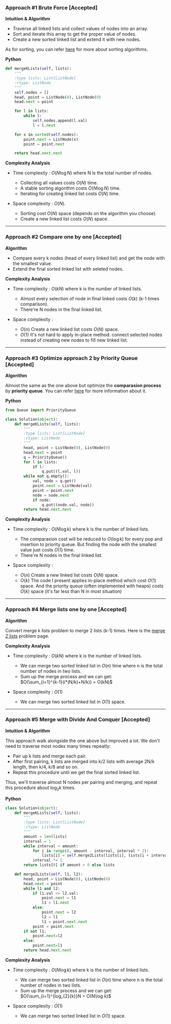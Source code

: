 ### Approach #1 Brute Force [Accepted]

**Intuition & Algorithm**

- Traverse all linked lists and collect values of nodes into an array.
- Sort and iterate this array to get the proper value of nodes.
- Create a new sorted linked list and extend it with new nodes.

As for sorting, you can refer [here](https://www.cs.cmu.edu/~adamchik/15-121/lectures/Sorting%20Algorithms/sorting.html) for more about sorting algorithms.

**Python**

```python
def mergeKLists(self, lists):
    """
    :type lists: List[ListNode]
    :rtype: ListNode
    """
    self.nodes = []
    head, point = ListNode(0), ListNode(0)
    head.next = point

    for l in lists:
        while l:
            self.nodes.append(l.val)
            l = l.next

    for x in sorted(self.nodes):
        point.next = ListNode(x)
        point = point.next

    return head.next.next
```

**Complexity Analysis**

- Time complexity : $O(N\log N)$ where N is the total number of nodes.
  - Collecting all values costs $O(N)$ time.
  - A stable sorting algorithm costs $O(N\log N)$ time.
  - Iterating for creating linked list costs $O(N)$ time.


- Space complexity : $O(N)$.
  - Sorting cost $O(N)$ space (depends on the algorithm you choose).
  - Create a new linked list costs $O(N)$ space.

--------------------------------------------------------------------------------

### Approach #2 Compare one by one [Accepted]

**Algorithm**

- Compare every k nodes (head of every linked list) and get the node with the smallest value.
- Extend the final sorted linked list with seleted nodes.

**Complexity Analysis**

- Time complexity : $O(kN)$ where k is the number of linked lists.
  - Almost every selection of node in final linked costs $O(k)$ (k-1 times comparison).
  - There're N nodes in the final linked list.


- Space complexity :
  - $O(n)$ Create a new linked list costs $O(N)$ space.
  - $O(1)$ It's not hard to apply in-place method: connect selected nodes instead of creating new nodes to fill new linked list.

--------------------------------------------------------------------------------

### Approach #3 Optimize approach 2 by Priority Queue [Accepted]

**Algorithm**

Almost the same as the one above but optimize the **comparasion process** by **priority queue**. You can refer [here](https://en.wikipedia.org/wiki/Priority_queue) for more information about it.

**Python**

```python
from Queue import PriorityQueue

class Solution(object):
    def mergeKLists(self, lists):
        """
        :type lists: List[ListNode]
        :rtype: ListNode
        """
        head, point = ListNode(0), ListNode(0)
        head.next = point
        q = PriorityQueue()
        for l in lists:
            if l:
                q.put((l.val, l))
        while not q.empty():
            val, node = q.get()
            point.next = ListNode(val)
            point = point.next
            node = node.next
            if node:
                q.put((node.val, node))
        return head.next.next
```

**Complexity Analysis**

- Time complexity : $O(N\log k)$ where k is the number of linked lists.
  - The comparasion cost will be reduced to $O(\log k)$ for every pop and insertion to priority queue. But finding the node with the smallest value just costs $O(1)$ time.
  - There're N nodes in the final linked list.


- Space complexity :
  - $O(n)$ Create a new linked list costs $O(N)$ space.
  - $O(k)$ The code I present applies in-place method which cost $O(1)$ space. And the priority queue (often implemented with heaps) costs $O(k)$ space (it's far less than N in most situation)

--------------------------------------------------------------------------------

### Approach #4 Merge lists one by one [Accepted]

**Algorithm**

Convert merge k lists problem to merge 2 lists (k-1) times. Here is the [merge 2 lists](https://leetcode.com/problems/merge-two-sorted-lists/description/) problem page.

**Complexity Analysis**

- Time complexity : $O(kN)$ where k is the number of linked lists.
  - We can merge two sorted linked list in $O(n)$ time where n is the total number of nodes in two lists.
  - Sum up the merge process and we can get: <br> $O(\sum_{i=1}^{k-1}(i*(N/k)+N/k)) = O(kN)$


- Space complexity : $O(1)$
  - We can merge two sorted linked list in $O(1)$ space.

--------------------------------------------------------------------------------

### Approach #5 Merge with Divide And Conquer [Accepted]

**Intuition & Algorithm**

This approach walk alongside the one above but improved a lot. We don't need to traverse most nodes many times repeatly:
  - Pair up k lists and merge each pair.
  - After first pairing, k lists are merged into k/2 lists with average 2N/k length, then k/4, k/8 and so on.
  -  Repeat this procedure until we get the final sorted linked list.

Thus, we'll traverse almost N nodes per pairing and merging, and repeat this procedure about $\log_{2}{k}$  times.

**Python**

```python
class Solution(object):
    def mergeKLists(self, lists):
        """
        :type lists: List[ListNode]
        :rtype: ListNode
        """
        amount = len(lists)
        interval = 1
        while interval < amount:
            for i in range(0, amount - interval, interval * 2):
                lists[i] = self.merge2Lists(lists[i], lists[i + interval])
            interval *= 2
        return lists[0] if amount > 0 else lists

    def merge2Lists(self, l1, l2):
        head, point = ListNode(0), ListNode(0)
        head.next = point
        while l1 and l2:
            if l1.val <= l2.val:
                point.next = l1
                l1 = l1.next
            else:
                point.next = l2
                l2 = l1
                l1 = point.next.next
            point = point.next
        if not l1:
            point.next=l2
        else:
            point.next=l1
        return head.next.next
```
**Complexity Analysis**

- Time complexity : $O(N\log k)$ where k is the number of linked lists.
  - We can merge two sorted linked list in $O(n)$ time where n is the total number of nodes in two lists.
  - Sum up the merge process and we can get:<br> $O(\sum_{i=1}^{log_{2}{k}}N = O(N\log k)$


- Space complexity : $O(1)$
  - We can merge two sorted linked list in $O(1)$ space.
